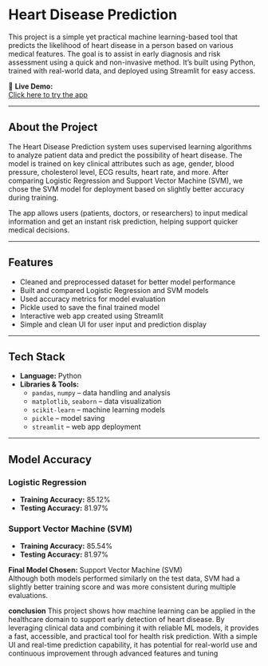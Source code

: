 # Heart Disease Prediction

This project is a simple yet practical machine learning-based tool that predicts the likelihood of heart disease in a person based on various medical features. The goal is to assist in early diagnosis and risk assessment using a quick and non-invasive method. It’s built using Python, trained with real-world data, and deployed using Streamlit for easy access.

🔗 **Live Demo:**  
[Click here to try the app](https://heartdiseaseprediction-cga7ejarf8ykjlyuw7vhcu.streamlit.app/#913007c6)

---

## About the Project

The Heart Disease Prediction system uses supervised learning algorithms to analyze patient data and predict the possibility of heart disease. The model is trained on key clinical attributes such as age, gender, blood pressure, cholesterol level, ECG results, heart rate, and more. After comparing Logistic Regression and Support Vector Machine (SVM), we chose the SVM model for deployment based on slightly better accuracy during training.

The app allows users (patients, doctors, or researchers) to input medical information and get an instant risk prediction, helping support quicker medical decisions.

---

## Features

- Cleaned and preprocessed dataset for better model performance
- Built and compared Logistic Regression and SVM models
- Used accuracy metrics for model evaluation
- Pickle used to save the final trained model
- Interactive web app created using Streamlit
- Simple and clean UI for user input and prediction display

---

## Tech Stack

- **Language:** Python
- **Libraries & Tools:**
  - `pandas`, `numpy` – data handling and analysis
  - `matplotlib`, `seaborn` – data visualization
  - `scikit-learn` – machine learning models
  - `pickle` – model saving
  - `streamlit` – web app deployment

---

## Model Accuracy

### Logistic Regression
- **Training Accuracy:** 85.12%
- **Testing Accuracy:** 81.97%

### Support Vector Machine (SVM)
- **Training Accuracy:** 85.54%
- **Testing Accuracy:** 81.97%

 **Final Model Chosen:** Support Vector Machine (SVM)  
Although both models performed similarly on the test data, SVM had a slightly better training score and was more consistent during multiple evaluations.

**conclusion**
This project shows how machine learning can be applied in the healthcare domain to support early detection of heart disease. By leveraging clinical data and combining it with reliable ML models, it provides a fast, accessible, and practical tool for health risk prediction. With a simple UI and real-time prediction capability, it has potential for real-world use and continuous improvement through advanced features and tuning

